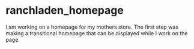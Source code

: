 # ranchladen_homepage
I am working on a homepage for my mothers store. The first step was making a transitional homepage that can be displayed while I work on the page.

